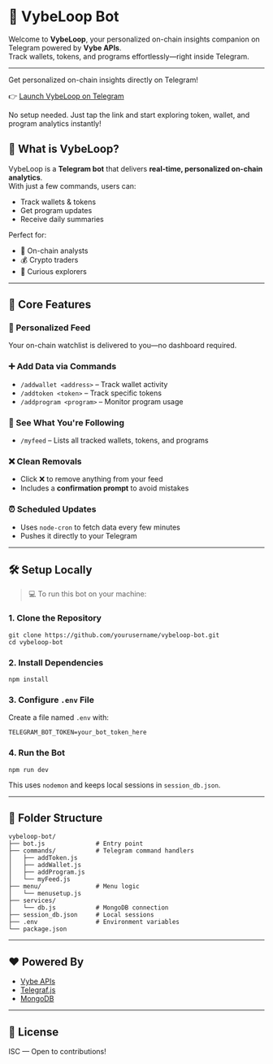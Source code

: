 
# 🤖 VybeLoop Bot

Welcome to **VybeLoop**, your personalized on-chain insights companion on Telegram powered by **Vybe APIs**.  
Track wallets, tokens, and programs effortlessly—right inside Telegram.

---
Get personalized on-chain insights directly on Telegram!

👉 [Launch VybeLoop on Telegram](https://t.me/Vybe_loop_BOT)

No setup needed. Just tap the link and start exploring token, wallet, and program analytics instantly!

## 🚀 What is VybeLoop?

VybeLoop is a **Telegram bot** that delivers **real-time, personalized on-chain analytics**.  
With just a few commands, users can:

- Track wallets & tokens
- Get program updates
- Receive daily summaries

Perfect for:
- 🧠 On-chain analysts
- 💰 Crypto traders
- 🧵 Curious explorers

---

## 🔧 Core Features

### 🧠 Personalized Feed
Your on-chain watchlist is delivered to you—no dashboard required.

### ➕ Add Data via Commands
- `/addwallet <address>` – Track wallet activity
- `/addtoken <token>` – Track specific tokens
- `/addprogram <program>` – Monitor program usage

### 🧾 See What You're Following
- `/myfeed` – Lists all tracked wallets, tokens, and programs

### ❌ Clean Removals
- Click ❌ to remove anything from your feed
- Includes a **confirmation prompt** to avoid mistakes

### ⏰ Scheduled Updates
- Uses `node-cron` to fetch data every few minutes
- Pushes it directly to your Telegram

---

## 🛠️ Setup Locally

> 💻 To run this bot on your machine:

### 1. Clone the Repository
```
git clone https://github.com/yourusername/vybeloop-bot.git
cd vybeloop-bot
```

### 2. Install Dependencies
```
npm install
```

### 3. Configure `.env` File
Create a file named `.env` with:
```
TELEGRAM_BOT_TOKEN=your_bot_token_here
```

### 4. Run the Bot
```
npm run dev
```
This uses `nodemon` and keeps local sessions in `session_db.json`.

---

## 📁 Folder Structure

```
vybeloop-bot/
├── bot.js              # Entry point
├── commands/           # Telegram command handlers
│   ├── addToken.js
│   ├── addWallet.js
│   ├── addProgram.js
│   └── myFeed.js
├── menu/               # Menu logic
│   └── menusetup.js
├── services/
│   └── db.js           # MongoDB connection
├── session_db.json     # Local sessions
├── .env                # Environment variables
└── package.json
```

---

## ❤️ Powered By

- [Vybe APIs](https://vybe.network/)
- [Telegraf.js](https://telegraf.js.org/)
- [MongoDB](https://mongodb.com)

---

## 📜 License

ISC — Open to contributions!
